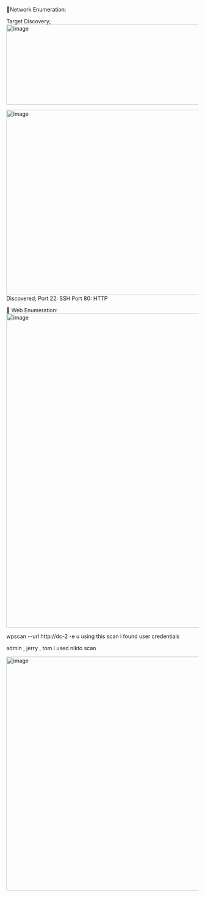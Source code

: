 🛜Network Enumeration:

Target Discovery;
<img width="805" height="209" alt="image" src="https://github.com/user-attachments/assets/c7699d7a-61f1-4bb2-b908-fe4a2a6da7f0" />

<img width="1067" height="484" alt="image" src="https://github.com/user-attachments/assets/67eab1a2-8756-482b-a8b0-9f8b3654e70b" />
Discovered;
Port 22: SSH
Port 80: HTTP

🔎 Web Enumeration:
<img width="1864" height="821" alt="image" src="https://github.com/user-attachments/assets/cfa493e3-f83e-442c-9b50-0a61030970c4" />

wpscan --url http://dc-2 -e u using this scan i found user credentials

 admin , jerry , tom
i used nikto scan 

<img width="1696" height="611" alt="image" src="https://github.com/user-attachments/assets/ab5fbf9c-a18b-4844-93e9-a99b454f046f" />











